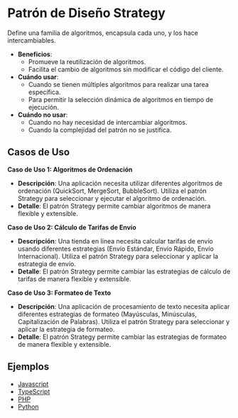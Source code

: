 # Patrón de Diseño Strategy

Define una familia de algoritmos, encapsula cada uno, y los hace intercambiables.

- **Beneficios**:
  - Promueve la reutilización de algoritmos.
  - Facilita el cambio de algoritmos sin modificar el código del cliente.
- **Cuándo usar**:
  - Cuando se tienen múltiples algoritmos para realizar una tarea específica.
  - Para permitir la selección dinámica de algoritmos en tiempo de ejecución.
- **Cuándo no usar**:
  - Cuando no hay necesidad de intercambiar algoritmos.
  - Cuando la complejidad del patrón no se justifica.

## Casos de Uso

**Caso de Uso 1: Algoritmos de Ordenación**

- **Descripción**: Una aplicación necesita utilizar diferentes algoritmos de ordenación (QuickSort, MergeSort, BubbleSort). Utiliza el patrón Strategy para seleccionar y ejecutar el algoritmo de ordenación.
- **Detalle**: El patrón Strategy permite cambiar algoritmos de manera flexible y extensible.

**Caso de Uso 2: Cálculo de Tarifas de Envío**

- **Descripción**: Una tienda en línea necesita calcular tarifas de envío usando diferentes estrategias (Envío Estándar, Envío Rápido, Envío Internacional). Utiliza el patrón Strategy para seleccionar y aplicar la estrategia de envío.
- **Detalle**: El patrón Strategy permite cambiar las estrategias de cálculo de tarifas de manera flexible y extensible.

**Caso de Uso 3: Formateo de Texto**

- **Descripción**: Una aplicación de procesamiento de texto necesita aplicar diferentes estrategias de formateo (Mayúsculas, Minúsculas, Capitalización de Palabras). Utiliza el patrón Strategy para seleccionar y aplicar la estrategia de formateo.
- **Detalle**: El patrón Strategy permite cambiar las estrategias de formateo de manera flexible y extensible.

## Ejemplos

- [Javascript](./examples/javascript.js)
- [TypeScript](./examples/typescript.ts)
- [PHP](./examples/php.php)
- [Python](./examples/python.py)
